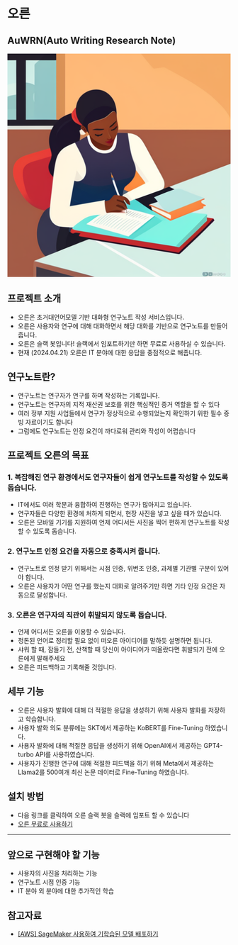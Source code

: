 # 오른
## AuWRN(Auto Writing Research Note)
![AuWRN Logo](https://github.com/hooNpk/AuWRN/blob/main/Hotpot.png "AuWRN MARK")

## 프로젝트 소개
- 오른은 초거대언어모델 기반 대화형 연구노트 작성 서비스입니다.
- 오른은 사용자와 연구에 대해 대화하면서 해당 대화를 기반으로 연구노트를 만들어 줍니다.
- 오른은 슬랙 봇입니다! 슬랙에서 임포트하기만 하면 무료로 사용하실 수 있습니다.
- 현재 (2024.04.21) 오른은 IT 분야에 대한 응답을 중점적으로 해줍니다.

## 연구노트란?
- 연구노트는 연구자가 연구를 하며 작성하는 기록입니다.
- 연구노트는 연구자의 지적 재산권 보호를 위한 핵심적인 증거 역할을 할 수 있다
- 여러 정부 지원 사업들에서 연구가 정상적으로 수행되었는지 확인하기 위한 필수 증빙 자료이기도 합니다
- 그럼에도 연구노트는 인정 요건이 까다로워 관리와 작성이 어렵습니다

## 프로젝트 오른의 목표
### 1. 복잡해진 연구 환경에서도 연구자들이 쉽게 연구노트를 작성할 수 있도록 돕습니다.
- IT에서도 여러 학문과 융합하여 진행하는 연구가 많아지고 있습니다.
- 연구자들은 다양한 환경에 처하게 되면서, 현장 사진을 넣고 싶을 때가 있습니다.
- 오른은 모바일 기기를 지원하여 언제 어디서든 사진을 찍어 편하게 연구노트를 작성할 수 있도록 돕습니다.

### 2. 연구노트 인정 요건을 자동으로 충족시켜 줍니다.
- 연구노트로 인정 받기 위해서는 시점 인증, 위변조 인증, 과제별 기관별 구분이 있어야 합니다.
- 오른은 사용자가 어떤 연구를 했는지 대화로 알려주기만 하면 기타 인정 요건은 자동으로 달성합니다.

### 3. 오른은 연구자의 직관이 휘발되지 않도록 돕습니다.
- 언제 어디서든 오른을 이용할 수 있습니다.
- 정돈된 언어로 정리할 필요 없이 떠오른 아이디어를 말하듯 설명하면 됩니다.
- 샤워 할 때, 잠들기 전, 산책할 때 당신이 아이디어가 떠올랐다면 휘발되기 전에 오른에게 말해주세요
- 오른은 피드백하고 기록해줄 것입니다.

## 세부 기능
- 오른은 사용자 발화에 대해 더 적절한 응답을 생성하기 위해 사용자 발화를 저장하고 학습합니다.
- 사용자 발화 의도 분류에는 SKT에서 제공하는 KoBERT를 Fine-Tuning 하였습니다.
- 사용자 발화에 대해 적절한 응답을 생성하기 위해 OpenAI에서 제공하는 GPT4-turbo API를 사용하였습니다.
- 사용자가 진행한 연구에 대해 적절한 피드백을 하기 위해 Meta에서 제공하는 Llama2를 500여개 최신 논문 데이터로 Fine-Tuning 하였습니다.


## 설치 방법
- 다음 링크를 클릭하여 오른 슬랙 봇을 슬랙에 임포트 할 수 있습니다
- [오른 무료로 사용하기](https://slack.com/oauth/v2/authorize?client_id=5021438571312.5028003328132&scope=channels:history,channels:read,chat:write,im:history,im:read,im:write,users:read,files:read,files:write,emoji:read&user_scope=chat:write)



----
## 앞으로 구현해야 할 기능
- 사용자의 사진을 처리하는 기능
- 연구노트 시점 인증 기능
- IT 분야 외 분야에 대한 추가적인 학습

## 참고자료
- [[AWS] SageMaker 사용하여 기학습된 모델 배포하기](https://www.sayulab.com/6269c991-5aeb-403f-9684-8b0e1c978826)